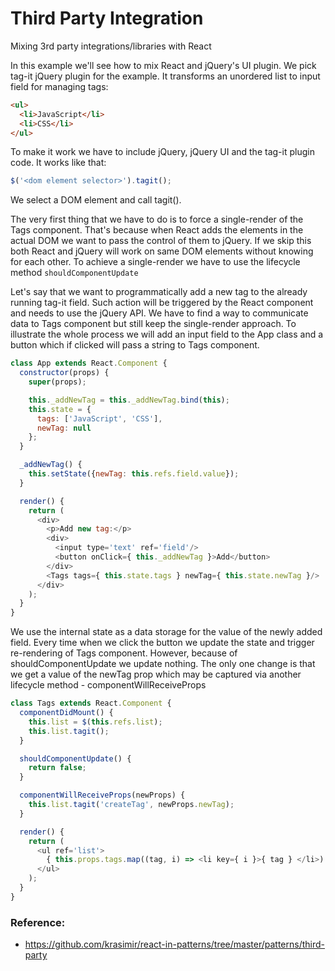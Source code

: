 # Third Party Integration
Mixing 3rd party integrations/libraries with React

In this example we'll see how to mix React and jQuery's UI plugin.
We pick tag-it jQuery plugin for the example. It transforms an unordered list to input field for managing tags:
```html
<ul>
  <li>JavaScript</li>
  <li>CSS</li>
</ul>
```
To make it work we have to include jQuery, jQuery UI and the tag-it plugin code. It works like that:

```javascript
$('<dom element selector>').tagit();
```
We select a DOM element and call tagit().

The very first thing that we have to do is to force a single-render of the Tags component.
That's because when React adds the elements in the actual DOM we want to pass the control of them to jQuery.
If we skip this both React and jQuery will work on same DOM elements without knowing for each other. To achieve a single-render we have to use the lifecycle method `shouldComponentUpdate`

Let's say that we want to programmatically add a new tag to the already running tag-it field.
Such action will be triggered by the React component and needs to use the jQuery API.
We have to find a way to communicate data to Tags component but still keep the single-render approach.
To illustrate the whole process we will add an input field to the App class and a button which if clicked will pass a string to Tags component.

```javascript
class App extends React.Component {
  constructor(props) {
    super(props);

    this._addNewTag = this._addNewTag.bind(this);
    this.state = {
      tags: ['JavaScript', 'CSS'],
      newTag: null
    };
  }

  _addNewTag() {
    this.setState({newTag: this.refs.field.value});
  }

  render() {
    return (
      <div>
        <p>Add new tag:</p>
        <div>
          <input type='text' ref='field'/>
          <button onClick={ this._addNewTag }>Add</button>
        </div>
        <Tags tags={ this.state.tags } newTag={ this.state.newTag }/>
      </div>
    );
  }
}
```
We use the internal state as a data storage for the value of the newly added field.
Every time when we click the button we update the state and trigger re-rendering of Tags component.
However, because of shouldComponentUpdate we update nothing.
The only one change is that we get a value of the newTag prop which may be captured via another lifecycle method - componentWillReceiveProps
```javascript
class Tags extends React.Component {
  componentDidMount() {
    this.list = $(this.refs.list);
    this.list.tagit();
  }

  shouldComponentUpdate() {
    return false;
  }

  componentWillReceiveProps(newProps) {
    this.list.tagit('createTag', newProps.newTag);
  }

  render() {
    return (
      <ul ref='list'>
        { this.props.tags.map((tag, i) => <li key={ i }>{ tag } </li>) }
      </ul>
    );
  }
}
```
### Reference:
  - https://github.com/krasimir/react-in-patterns/tree/master/patterns/third-party
